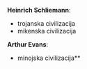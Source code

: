 **Heinrich Schliemann**:
- trojanska civilizacija 
- mikenska civilizacija

**Arthur Evans**:
- minojska civilizacija**